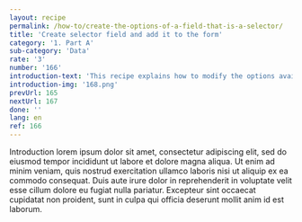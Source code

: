 ```yaml
---
layout: recipe
permalink: /how-to/create-the-options-of-a-field-that-is-a-selector/
title: 'Create selector field and add it to the form'
category: '1. Part A'
sub-category: 'Data'
rate: '3'
number: '166'
introduction-text: 'This recipe explains how to modify the options available for each field that is a selector. The options can come from the setting of the field or from an external list.'
introduction-img: '168.png'
prevUrl: 165
nextUrl: 167
done: ''
lang: en
ref: 166
---
```


Introduction lorem ipsum dolor sit amet, consectetur adipiscing elit, sed do eiusmod tempor incididunt ut labore et dolore magna aliqua. Ut enim ad minim veniam, quis nostrud exercitation ullamco laboris nisi ut aliquip ex ea commodo consequat. Duis aute irure dolor in reprehenderit in voluptate velit esse cillum dolore eu fugiat nulla pariatur. Excepteur sint occaecat cupidatat non proident, sunt in culpa qui officia deserunt mollit anim id est laborum.

